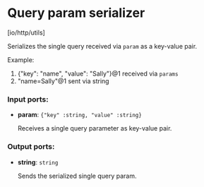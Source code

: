 # Query param serializer

[io/http/utils]

Serializes the single query received via `param` as a key-value pair.

Example:
1. {"key": "name", "value": "Sally"}@1 received via `params`
2. "name=Sally"@1 sent via string

### Input ports:

* __param__: `{"key" :string, "value" :string}`

    Receives a single query parameter as key-value pair.

### Output ports:

* __string__: `string`

    Sends the serialized single query param.

